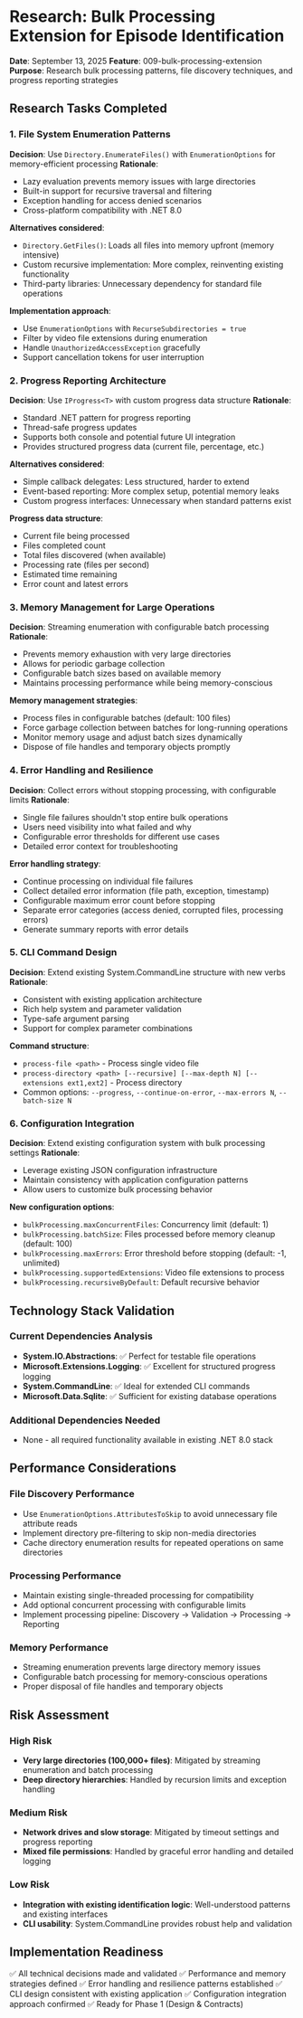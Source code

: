 # Research: Bulk Processing Extension for Episode Identification

**Date**: September 13, 2025
**Feature**: 009-bulk-processing-extension
**Purpose**: Research bulk processing patterns, file discovery techniques, and progress reporting strategies

## Research Tasks Completed

### 1. File System Enumeration Patterns

**Decision**: Use `Directory.EnumerateFiles()` with `EnumerationOptions` for memory-efficient processing
**Rationale**:

- Lazy evaluation prevents memory issues with large directories
- Built-in support for recursive traversal and filtering
- Exception handling for access denied scenarios
- Cross-platform compatibility with .NET 8.0

**Alternatives considered**:

- `Directory.GetFiles()`: Loads all files into memory upfront (memory intensive)
- Custom recursive implementation: More complex, reinventing existing functionality
- Third-party libraries: Unnecessary dependency for standard file operations

**Implementation approach**:

- Use `EnumerationOptions` with `RecurseSubdirectories = true`
- Filter by video file extensions during enumeration
- Handle `UnauthorizedAccessException` gracefully
- Support cancellation tokens for user interruption

### 2. Progress Reporting Architecture

**Decision**: Use `IProgress<T>` with custom progress data structure
**Rationale**:

- Standard .NET pattern for progress reporting
- Thread-safe progress updates
- Supports both console and potential future UI integration
- Provides structured progress data (current file, percentage, etc.)

**Alternatives considered**:

- Simple callback delegates: Less structured, harder to extend
- Event-based reporting: More complex setup, potential memory leaks
- Custom progress interfaces: Unnecessary when standard patterns exist

**Progress data structure**:

- Current file being processed
- Files completed count
- Total files discovered (when available)
- Processing rate (files per second)
- Estimated time remaining
- Error count and latest errors

### 3. Memory Management for Large Operations

**Decision**: Streaming enumeration with configurable batch processing
**Rationale**:

- Prevents memory exhaustion with very large directories
- Allows for periodic garbage collection
- Configurable batch sizes based on available memory
- Maintains processing performance while being memory-conscious

**Memory management strategies**:

- Process files in configurable batches (default: 100 files)
- Force garbage collection between batches for long-running operations
- Monitor memory usage and adjust batch sizes dynamically
- Dispose of file handles and temporary objects promptly

### 4. Error Handling and Resilience

**Decision**: Collect errors without stopping processing, with configurable limits
**Rationale**:

- Single file failures shouldn't stop entire bulk operations
- Users need visibility into what failed and why
- Configurable error thresholds for different use cases
- Detailed error context for troubleshooting

**Error handling strategy**:

- Continue processing on individual file failures
- Collect detailed error information (file path, exception, timestamp)
- Configurable maximum error count before stopping
- Separate error categories (access denied, corrupted files, processing errors)
- Generate summary reports with error details

### 5. CLI Command Design

**Decision**: Extend existing System.CommandLine structure with new verbs
**Rationale**:

- Consistent with existing application architecture
- Rich help system and parameter validation
- Type-safe argument parsing
- Support for complex parameter combinations

**Command structure**:

- `process-file <path>` - Process single video file
- `process-directory <path> [--recursive] [--max-depth N] [--extensions ext1,ext2]` - Process directory
- Common options: `--progress`, `--continue-on-error`, `--max-errors N`, `--batch-size N`

### 6. Configuration Integration

**Decision**: Extend existing configuration system with bulk processing settings
**Rationale**:

- Leverage existing JSON configuration infrastructure
- Maintain consistency with application configuration patterns
- Allow users to customize bulk processing behavior

**New configuration options**:

- `bulkProcessing.maxConcurrentFiles`: Concurrency limit (default: 1)
- `bulkProcessing.batchSize`: Files processed before memory cleanup (default: 100)
- `bulkProcessing.maxErrors`: Error threshold before stopping (default: -1, unlimited)
- `bulkProcessing.supportedExtensions`: Video file extensions to process
- `bulkProcessing.recursiveByDefault`: Default recursive behavior

## Technology Stack Validation

### Current Dependencies Analysis

- **System.IO.Abstractions**: ✅ Perfect for testable file operations
- **Microsoft.Extensions.Logging**: ✅ Excellent for structured progress logging
- **System.CommandLine**: ✅ Ideal for extended CLI commands
- **Microsoft.Data.Sqlite**: ✅ Sufficient for existing database operations

### Additional Dependencies Needed

- None - all required functionality available in existing .NET 8.0 stack

## Performance Considerations

### File Discovery Performance

- Use `EnumerationOptions.AttributesToSkip` to avoid unnecessary file attribute reads
- Implement directory pre-filtering to skip non-media directories
- Cache directory enumeration results for repeated operations on same directories

### Processing Performance

- Maintain existing single-threaded processing for compatibility
- Add optional concurrent processing with configurable limits
- Implement processing pipeline: Discovery → Validation → Processing → Reporting

### Memory Performance

- Streaming enumeration prevents large directory memory issues
- Configurable batch processing for memory-conscious operations
- Proper disposal of file handles and temporary objects

## Risk Assessment

### High Risk

- **Very large directories (100,000+ files)**: Mitigated by streaming enumeration and batch processing
- **Deep directory hierarchies**: Handled by recursion limits and exception handling

### Medium Risk

- **Network drives and slow storage**: Mitigated by timeout settings and progress reporting
- **Mixed file permissions**: Handled by graceful error handling and detailed logging

### Low Risk

- **Integration with existing identification logic**: Well-understood patterns and existing interfaces
- **CLI usability**: System.CommandLine provides robust help and validation

## Implementation Readiness

✅ All technical decisions made and validated
✅ Performance and memory strategies defined
✅ Error handling and resilience patterns established
✅ CLI design consistent with existing application
✅ Configuration integration approach confirmed
✅ Ready for Phase 1 (Design & Contracts)

